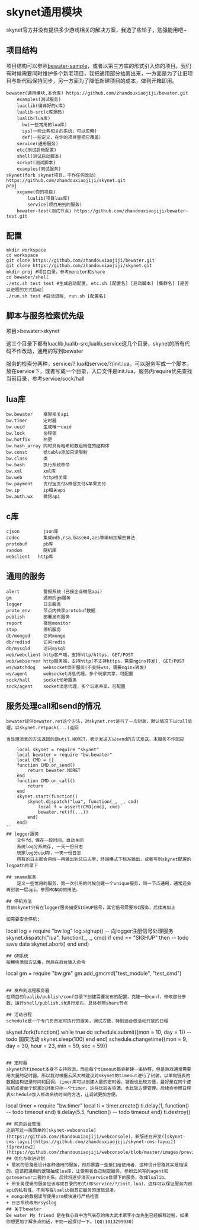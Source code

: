 # skynet通用模块
  skynet官方并没有提供多少游戏相关的解决方案，我造了些轮子，勉强能用吧~
## 项目结构
项目结构可以参照[bewater-sample](https://github.com/zhandouxiaojiji/bewater-sample)，或者以第三方库的形式引入你的项目。我们有时候需要同时维护多个新老项目，我把通用部分抽离出来，一方面是为了让旧项目与新代码保持同步，另一方面为了降低新建项目的成本，做到开箱即用。
```
bewater(通用模块,本仓库) https://github.com/zhandouxiaojiji/bewater.git
    examples(测试服务)
    luaclib(编译好的c库)
    lualib-src(c库源码)
    lualib(lua库)
      bw(一些常用的lua库)
      sys(一些业务相关的系统，可以忽略)
      def(一些定义，在你的项目里把它覆盖）
    service(通用服务)
    etc(测试启动配置)
    shell(测试启动脚本)
    script(测试脚本)
    examples(测试服务)
skynet(fork skynet项目，不作任何改动) https://github.com/zhandouxiaojiji/skynet.git
proj
    xxgame(你的项目)
        lualib(项目lua库)
        service(项目用到的服务)
    bewater-test(测试节点) https://github.com/zhandouxiaojiji/bewater-test.git
```
## 配置
```
mkdir workspace
cd workspace
git clone https://github.com/zhandouxiaojiji/bewater.git
git clone https://github.com/zhandouxiaojiji/skynet.git
mkdir proj #项目目录，参考monitor和share
cd bewater/shell
./etc.sh test test #生成启动配置, etc.sh [配置名] [启动脚本] [集群名] [是否以进程的方式启动]
./run.sh test #启动进程, run.sh [配置名]
```
## 脚本与服务检索优先级
项目>bewater>skynet

这三个目录下都有luaclib,lualib-src,lualib,service这几个目录，skynet的所有代码不作改动，通用的写到bewater

服务的检索分两种，service/?.lua和service/?/init.lua，可以服务写成一个脚本，放在service下，或者写成一个目录，入口文件是init.lua，服务内require优先查找当前目录，参考service/sock/hall

## lua库
```
bw.bewater    框架相关api
bw.timer      定时器
bw.uuid       生成唯一uuid
bw.lock       协程锁
bw.hotfix     热更
bw.hash_array 同时具有哈希和数组特性的结构体
bw.const      给table添加只读限制
bw.class      类
bw.bash       执行系统命令
bw.xml        xml库
bw.web        http相关库
bw.payment    支付宝支付&微信支付&苹果支付
bw.ip         ip相关api
bw.auth.wx    微信api
```

## c库
```
cjson 		  json库
codec 		  集成md5,rsa,base64,aes等编码加解密算法
protobuf 	  pb库
random 		  随机库
webclient 	http库
```

## 通用的服务
```
alert         警报系统（已接企业微信api)
gm            通用的gm服务
logger        日志服务
proto_env     节点内共享protobuf数据
publish       部署发布服务
report        报告monitor
stop          停机服务
db/mongod     访问mongo
db/redisd     访问redis
db/mysqld     访问mysql
web/webclient http客户端，支持http/https, GET/POST
web/webserver http服务端，支持http(不支持https，需要nginx转发), GET/POST
ws/watchdog   websocket侦听服务(不支持wss，需要nginx转发)
ws/agent      websocket消息代理，多个玩家共享，可配置
sock/hall     socket侦听服务
sock/agent    socket消息代理，多个玩家共享，可配置
```

## 服务处理call和send的情况
    bewater提供bewater.ret这个方法，对skynet.ret进行了一次封装，默认情况下以call处理，以skynet.retpack(...)返回

    当处理消息的方法返回的是util.NORET，表示发送方以send的方式发送，本服务不作回应
```
    local skynet = require "skynet"
    local bewater = require "bw.bewater"
    local CMD = {}
    function CMD.on_send()
        return bewater.NORET
    end
    function CMD.on_call()
        return
    end
    skynet.start(function()
        skynet.dispatch("lua", function(_, _, cmd)
            local f = assert(CMD[cmd], cmd)
            bewater.ret(f(...))
        end)
    end)
``
## logger服务
    文件fd，保存一段时间，自动关闭
    系统log分系统存, 一天一份日志
    玩家log分uid存，一天一份日志
    所有的日志都会用统一再输出到总日志里，终端模式下标准输出，或者写到skynet配置的logpath目录下

## sname服务
    定义一些常用的服务，第一次引用的时候创建一个unique服务，同一节点通用，通常还会再封装一层api。参照MONGO的用法。

## 停机方法
目前skynet只有在logger服务捕捉SIGHUP信号，其它信号需要写C服务，后续再加上

如需要安全停机:
```
local log = require "bw.log"
log.sighup() -- 向logger注册信号处理服务
skynet.dispatch("lua", function(_, _, cmd)
    if cmd == "SIGHUP" then
    	-- todo save data
        skynet.abort()
    end
end)
```
## GM系统
按模块添加方法集，然后在后台输入命令
```
local gm = require "bw.gm"
gm.add_gmcmd("test_module", "test_cmd")
```

## 发布到远程服务器
在项目的lualib/publish/conf目录下创建需要发布的配置，克隆一份conf，修改部分参数，运行shell/publish.sh进行发布，具体参照share节点

## 活动日程
schedule是一个专门负责定时执行的服务，调试方便，特别适合做活动开放的日程
```
skynet.fork(function()
    while true do
        schedule.submit({mon = 10, day = 1})
        -- todo 国庆活动
        skynet.sleep(100)
    end
end)
schedule.changetime({mon = 9, day = 30, hour = 23, min = 59, sec = 59})
```

## 定时器
skynet的timeout本身不支持取消，而且每个timeout都会新建一条协程，但是游戏通常需要用大量的定时器。所以我对根据云风大神建议对skynet的timeout进行了封装，以单向链表的数据结构记录时间和回调。timer库可以创建大量的定时器，销毁也比较方便，最好是在同个虚拟机或者单个玩家的对象只挂一个timer，这样比较省资源，也比较方便管理。后续会参照日程表schedule加入修改系统时间的方法，让调试更加方便。
```
local timer = require "bw.timer"
local ti = timer.create()
ti.delay(1, function()
    -- todo timeout
end)
ti.delay(5.5, function()
    -- todo timeout
end)
ti.destroy()
```
## 网页后台管理
之前写过一版简单的[skynet-webconsole](https://github.com/zhandouxiaojiji/webconsole)，新版还在开发([skynet-cms-layui](https://github.com/zhandouxiaojiji/skynet-cms-layui))
![preview2](https://github.com/zhandouxiaojiji/webconsole/blob/master/images/preview1.jpg)
## 优化与改进计划
+ 最初的思路是设计各种通用的服务，然后暴露一些接口给使用者，这种设计思路其实是错误的。应该把通用的逻辑抽成lua库，让使用者自己制定服务，参照云风写的agent和gateserver二者的关系。后续将逐步消灭service目录下的服务，改成lualib。
+ 带业务逻辑的服务应该写成目录的形式(即service/?/init.lua)，这样可以保证服务内部api的私有性，不用写在lualib跟其它服务的逻辑混淆。
+ mongo的数据读写使用orm模块进行严格检查
+ 日志系统改用rsyslog
## 关于bewater
Be water My friend 是在我心目中浩气长存的伟大武术家李小龙先生已经解释过啦，如果你想更加了解多点的话，不妨一起探讨一下。(QQ:1013299930)
